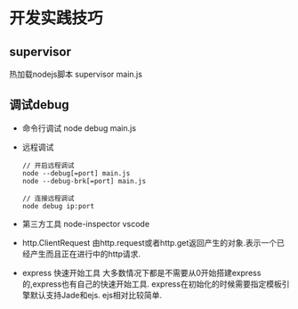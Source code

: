 # 开发实践技巧

## supervisor

热加载nodejs脚本
      supervisor main.js

## 调试debug

- 命令行调试
      node debug main.js

- 远程调试

      // 开启远程调试
      node --debug[=port] main.js
      node --debug-brk[=port] main.js

      // 连接远程调试
      node debug ip:port

- 第三方工具
  node-inspector vscode

- http.ClientRequest
  由http.request或者http.get返回产生的对象.表示一个已经产生而且正在进行中的http请求.

- express 快速开始工具
大多数情况下都是不需要从0开始搭建express的,express也有自己的快速开始工具. express在初始化的时候需要指定模板引擎默认支持Jade和ejs. ejs相对比较简单.